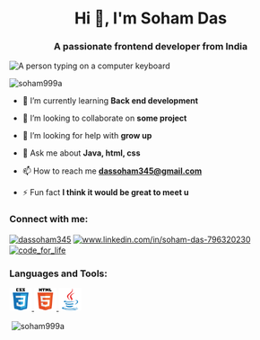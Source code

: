 <h1 align="center">Hi 👋, I'm Soham Das</h1>
<h3 align="center">A passionate frontend developer from India</h3>
<img src="https://www.bing.com/images/search?view=detailV2&ccid=lFtwu1A%2b&id=51EE451C5382AEA508D72C6EDFCE6ACBF3B3930F&thid=OIP.lFtwu1A-RI-TZL0g9zoC-wHaER&mediaurl=https%3a%2f%2fpresent.readthedocs.io%2fen%2flatest%2f_images%2fwelcome-to-coding.gif&exph=532&expw=921&q=a+coding+gif+https+link&simid=608004942500345781&FORM=IRPRST&ck=6A146187FD7BF535FAEDC4EA1D73896A&selectedIndex=14" alt="A person typing on a computer keyboard">


<p align="left"> <img src="https://komarev.com/ghpvc/?username=soham999a&label=Profile%20views&color=0e75b6&style=flat" alt="soham999a" /> </p>

- 🌱 I’m currently learning **Back end development**

- 👯 I’m looking to collaborate on **some project**

- 🤝 I’m looking for help with **grow up**

- 💬 Ask me about **Java, html, css**

- 📫 How to reach me **dassoham345@gmail.com**

- ⚡ Fun fact **I think it would be great to meet u**

<h3 align="left">Connect with me:</h3>
<p align="left">
<a href="https://twitter.com/dassoham345" target="blank"><img align="center" src="https://raw.githubusercontent.com/rahuldkjain/github-profile-readme-generator/master/src/images/icons/Social/twitter.svg" alt="dassoham345" height="30" width="40" /></a>
<a href="https://linkedin.com/in/www.linkedin.com/in/soham-das-796320230" target="blank"><img align="center" src="https://raw.githubusercontent.com/rahuldkjain/github-profile-readme-generator/master/src/images/icons/Social/linked-in-alt.svg" alt="www.linkedin.com/in/soham-das-796320230" height="30" width="40" /></a>
<a href="https://instagram.com/code_for_life" target="blank"><img align="center" src="https://raw.githubusercontent.com/rahuldkjain/github-profile-readme-generator/master/src/images/icons/Social/instagram.svg" alt="code_for_life" height="30" width="40" /></a>
</p>

<h3 align="left">Languages and Tools:</h3>
<p align="left"> <a href="https://www.w3schools.com/css/" target="_blank" rel="noreferrer"> <img src="https://raw.githubusercontent.com/devicons/devicon/master/icons/css3/css3-original-wordmark.svg" alt="css3" width="40" height="40"/> </a> <a href="https://www.w3.org/html/" target="_blank" rel="noreferrer"> <img src="https://raw.githubusercontent.com/devicons/devicon/master/icons/html5/html5-original-wordmark.svg" alt="html5" width="40" height="40"/> </a> <a href="https://www.java.com" target="_blank" rel="noreferrer"> <img src="https://raw.githubusercontent.com/devicons/devicon/master/icons/java/java-original.svg" alt="java" width="40" height="40"/> </a> </p>

<p>&nbsp;<img align="center" src="https://github-readme-stats.vercel.app/api?username=soham999a&show_icons=true&locale=en" alt="soham999a" /></p>
